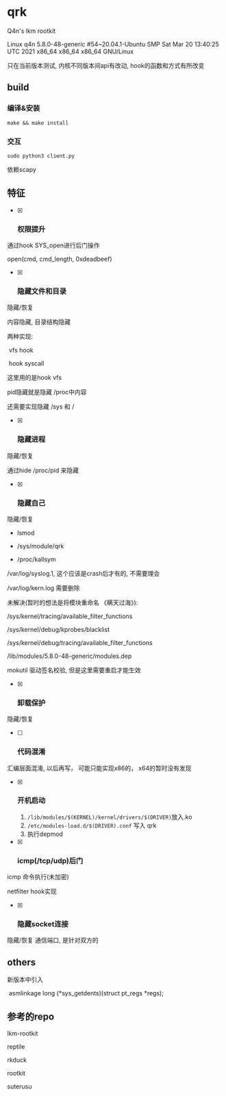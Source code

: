 # qrk

Q4n's lkm rootkit

Linux q4n 5.8.0-48-generic #54~20.04.1-Ubuntu SMP Sat Mar 20 13:40:25 UTC 2021 x86_64 x86_64 x86_64 GNU/Linux

只在当前版本测试, 内核不同版本间api有改动, hook的函数和方式有所改变



## build

### 编译&安装

`make && make install`

### 交互

`sudo python3 client.py `

依赖scapy



## 特征

- [x] ### 权限提升

通过hook SYS_open进行后门操作

open(cmd, cmd_length, 0xdeadbeef)

 

- [x] ### 隐藏文件和目录

隐藏/恢复

内容隐藏, 目录结构隐藏

两种实现:

​	vfs hook

​	hook syscall

这里用的是hook vfs



pid隐藏就是隐藏 /proc中内容

还需要实现隐藏 /sys 和 /

- [x] ### 隐藏进程

隐藏/恢复

通过hide /proc/pid 来隐藏



- [x] ### 隐藏自己

隐藏/恢复

- lsmod

- /sys/module/qrk

- /proc/kallsym



/var/log/syslog.1, 这个应该是crash后才有的, 不需要理会

/var/log/kern.log 需要删除



未解决(暂时的想法是将模块重命名 《瞒天过海》):

/sys/kernel/tracing/available_filter_functions 

/sys/kernel/debug/kprobes/blacklist

/sys/kernel/debug/tracing/available_filter_functions 

/lib/modules/5.8.0-48-generic/modules.dep



mokutil 驱动签名校验, 但是这里需要重启才能生效



- [x] ### 卸载保护

隐藏/恢复

- [ ] ### 代码混淆

汇编层面混淆, 以后再写， 可能只能实现x86的， x64的暂时没有发现

- [x] ### 开机启动

 	1. `/lib/modules/$(KERNEL)/kernel/drivers/​$(DRIVER)`放入.ko
 	2. `/etc/modules-load.d/$(DRIVER).conf` 写入 qrk
 	3. 执行depmod



- [x] ### icmp(/tcp/udp)后门

icmp 命令执行(未加密)

netfilter hook实现

- [x] ### 隐藏socket连接

隐藏/恢复 通信端口, 是针对双方的



## others

新版本中引入

​	asmlinkage long (*sys_getdents)(struct pt_regs *regs);



## 参考的repo

lkm-rootkit

reptile

rkduck

rootkit

suterusu

